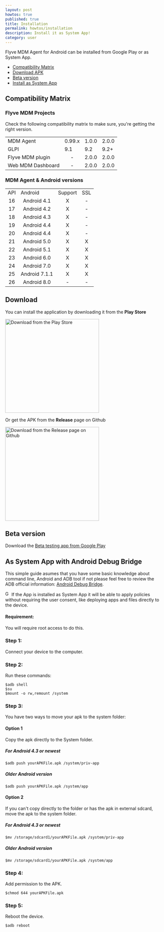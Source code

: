 ```yaml
---
layout: post
howtos: true
published: true
title: Installation
permalink: howtos/installation
description: Install it as System App!
category: user
---
```


Flyve MDM Agent for Android can be installed from Google Play or as System App.

* [Compatibility Matrix](#matrix)
* [Download APK](#download)
* [Beta version](#beta-version)
* [Install as System App](#system-app)

## <a name="matrix"></a> Compatibility Matrix

### Flyve MDM Projects

Check the following compatibility matrix to make sure, you're getting the right version.

<table class="zebra-style">
    <tr>
        <td>MDM Agent</td>
        <td>0.99.x</td>
        <td>1.0.0</td>
        <td>2.0.0</td>
    </tr>
    <tr>
        <td>GLPI</td>
        <td>9.1</td>
        <td>9.2</td>
        <td>9.2+</td>
    </tr>
    <tr>
        <td>Flyve MDM plugin</td>
        <td align="center">-</td>
        <td>2.0.0</td>
        <td>2.0.0</td>
    </tr>
    <tr>
        <td>Web MDM Dashboard</td>
        <td align="center">-</td>
        <td>2.0.0</td>
        <td>2.0.0</td>
    </tr>
</table>

### MDM Agent & Android versions

<table class="zebra-style">
    <tr>
        <td>API</td>
        <td>Android</td>
        <td>Support</td>
        <td>SSL</td>
    </tr>
    <tr>
        <td align="center">16</td>
        <td align="center">Android 4.1</td>
        <td align="center">X</td>
        <td align="center">-</td>
    </tr>
    <tr>
        <td align="center">17</td>
        <td align="center">Android 4.2</td>
        <td align="center">X</td>
        <td align="center">-</td>
    </tr>
    <tr>
        <td align="center">18</td>
        <td align="center">Android 4.3</td>
        <td align="center">X</td>
        <td align="center">-</td>
    </tr>
    <tr>
        <td align="center">19</td>
        <td align="center">Android 4.4</td>
        <td align="center">X</td>
        <td align="center">-</td>
    </tr>
    <tr>
        <td align="center">20</td>
        <td align="center">Android 4.4</td>
        <td align="center">X</td>
        <td align="center">-</td>
    </tr>
    <tr>
        <td align="center">21</td>
        <td align="center">Android 5.0</td>
        <td align="center">X</td>
        <td align="center">X</td>
    </tr>
    <tr>
        <td align="center">22</td>
        <td align="center">Android 5.1</td>
        <td align="center">X</td>
        <td align="center">X</td>
    </tr>
    <tr>
        <td align="center">23</td>
        <td align="center">Android 6.0</td>
        <td align="center">X</td>
        <td align="center">X</td>
    </tr>
    <tr>
        <td align="center">24</td>
        <td align="center">Android 7.0</td>
        <td align="center">X</td>
        <td align="center">X</td>
    </tr>
    <tr>
        <td align="center">25</td>
        <td align="center">Android 7.1.1</td>
        <td align="center">X</td>
        <td align="center">X</td>
    </tr>
    <tr>
        <td align="center">26</td>
        <td align="center">Android 8.0</td>
        <td align="center">-</td>
        <td align="center">-</td>
    </tr>
</table>

## Download

You can install the application by downloading it from the **Play Store**

<a href="https://play.google.com/store/apps/details?id=org.flyve.mdm.agent" target="_blank"><img src="https://user-images.githubusercontent.com/663460/26973322-4ddf78a4-4d16-11e7-8b58-4c03b4bc2490.png" width="300" alt="Download from the Play Store"></a>

<!--Or from **F-Droid**

<a href="" target="_blank"><img src="https://camo.githubusercontent.com/f9574a79e3fe61202392c44e55f0bdab261a9561/68747470733a2f2f662d64726f69642e6f72672f62616467652f6765742d69742d6f6e2e706e67" width="300" alt="Download from the F-Droid"></a>-->

Or get the APK from the **Release** page on Github

<a href="https://github.com/flyve-mdm/android-mdm-agent/releases" target="_blank"><img src="https://user-images.githubusercontent.com/663460/26973090-f8fdc986-4d14-11e7-995a-e7c5e79ed925.png" width="300" alt="Download from the Release page on Github"></a>

## Beta version

Download the [Beta testing app from Google Play](https://play.google.com/apps/testing/org.flyve.mdm.agent)

## <a name="system-app"></a>As System App with Android Debug Bridge

This simple guide asumes that you have some basic knowledge about command line, Android and ADB tool if not please feel free to review the ADB official information: [Android Debug Bridge](https://developer.android.com/studio/command-line/adb.html?hl=es-419).

<img src="{{ '/images/picto-information.png' | absolute_url }}" alt="Good to know: " height="16px">  If the App is installed as System App it will be able to apply policies without requiring the user consent, like deploying apps and files directly to the device.

#### Requirement:

You will require root access to do this.

### Step 1:

Connect your device to the computer.

### Step 2:

Run these commands:

```shell
$adb shell
$su
$mount -o rw,remount /system
```

### Step 3:

You have two ways to move your apk to the system folder:

#### Option 1

Copy the apk directly to the System folder.

##### For Android 4.3 or newest

```shell
$adb push yourAPKFile.apk /system/priv-app
```

##### Older Android version

```shell
$adb push yourAPKFile.apk /system/app
```

#### Option 2

If you can't copy directly to the folder or has the apk in external sdcard, move the apk to the system folder.

##### For Android 4.3 or newest

```shell
$mv /storage/sdcard1/yourAPKFile.apk /system/priv-app
```

##### Older Android version

```shell
$mv /storage/sdcard1/yourAPKFile.apk /system/app
```

### Step 4:

Add permission to the APK.

```shell
$chmod 644 yourAPKFile.apk
```

### Step 5:

Reboot the device.

```shell
$adb reboot
```